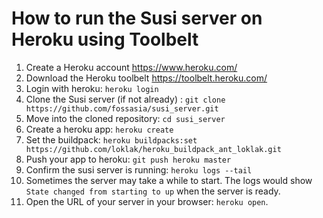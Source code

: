 # How to run the Susi server on Heroku using Toolbelt

1. Create a Heroku account https://www.heroku.com/
2. Download the Heroku toolbelt https://toolbelt.heroku.com/
3. Login with heroku: `heroku login`
4. Clone the Susi server (if not already) : `git clone https://github.com/fossasia/susi_server.git`
5. Move into the cloned repository: `cd susi_server`
6. Create a heroku app: `heroku create`
7. Set the buildpack: `heroku buildpacks:set https://github.com/loklak/heroku_buildpack_ant_loklak.git`
8. Push your app to heroku: `git push heroku master`
9. Confirm the susi server is running: `heroku logs --tail`
10. Sometimes the server may take a while to start. The logs would show `State changed from starting to up` when the server is ready.
11. Open the URL of your server in your browser: `heroku open`.
